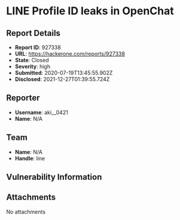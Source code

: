# LINE Profile ID leaks in OpenChat

## Report Details
- **Report ID**: 927338
- **URL**: https://hackerone.com/reports/927338
- **State**: Closed
- **Severity**: high
- **Submitted**: 2020-07-19T13:45:55.902Z
- **Disclosed**: 2021-12-27T01:39:55.724Z

## Reporter
- **Username**: aki__0421
- **Name**: N/A

## Team
- **Name**: N/A
- **Handle**: line

## Vulnerability Information


## Attachments
No attachments
